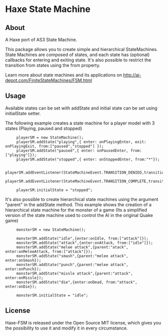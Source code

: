 Haxe State Machine
=================

About
-----

A Haxe port of AS3 State Machine.

This package allows you to create simple and hierarchical StateMachines. 
State Machines are composed of states, and each state has (optional) callbacks for entering and exiting state. It's also possible to restrict the transition from states using the from property.

Learn more about state machines and its applications on http://ai-depot.com/FiniteStateMachines/FSM.html


Usage
-----
Available states can be set with addState and initial state can be set using initialState setter.

The following example creates a state machine for a player model with 3 states (Playing, paused and stopped)

		 playerSM = new StateMachine();
		 playerSM.addState("playing",{ enter: onPlayingEnter, exit: onPlayingExit, from:["paused","stopped"] });
		 playerSM.addState("paused",{ enter: onPausedEnter, from:["playing"]});
		 playerSM.addState("stopped",{ enter: onStoppedEnter, from:"*"});
		 
		 playerSM.addEventListener(StateMachineEvent.TRANSITION_DENIED,transitionDeniedFunction);
		 playerSM.addEventListener(StateMachineEvent.TRANSITION_COMPLETE,transitionCompleteFunction);
		 
		 playerSM.initialState = "stopped";


It's also possible to create hierarchical state machines using the argument "parent" in the addState method. This example shows the creation of a hierarchical state machine for the monster of a game (Its a simplified version of the state machine used to control the AI in the original Quake game)

		 monsterSM = new StateMachine();
		 
		 monsterSM.addState("idle",{enter:onIdle, from:["attack"]});
		 monsterSM.addState("attack",{enter:onAttack, from:["idle"]});
		 monsterSM.addState("melee attack",{parent:"atack", enter:onMeleeAttack, from:["attack"]});
		 monsterSM.addState("smash",{parent:"melee attack", enter:onSmash});
		 monsterSM.addState("punch",{parent:"melee attack", enter:onPunch});
		 monsterSM.addState("missle attack",{parent:"attack", enter:onMissle});
		 monsterSM.addState("die",{enter:onDead, from:"attack", enter:onDie});
		 
		 monsterSM.initialState = "idle";
		 
License
-------

Haxe-FSM is released under the Open Source MIT license, which gives you the possibility to use it and modify it in every circumstance.